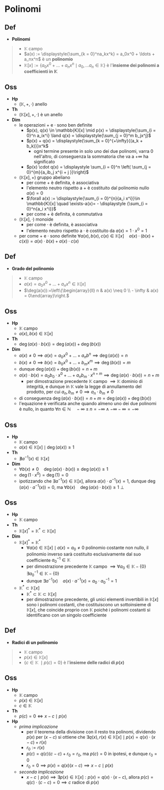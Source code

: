 # Polinomi

## Def

- **Polinomi**
> - $\mathbb{K}$ campo
> - $a(x) := \displaystyle{\sum_{k = 0}^na_kx^k} = a_0x^0 + \ldots + a_nx^n$ è un **polinomio**
> - $\mathbb{K}[x] := \{a_0x^0 + \ldots + a_n x^n \mid a_0, \ldots a_n \in \mathbb{K}\}$ è l'**insieme dei polinomi a coefficienti in $\mathbb{K}$**

## Oss

- **Hp**
    - ($\mathbb{K}, +, \cdot)$ anello
- **Th**
    - $(\mathbb{K}[x], +, \cdot)$ è un anello
- **Dim**
    - le operazioni $+$ e $\cdot$ sono ben definite
        - $p(x), q(x) \in \mathbb{K}[x] \mid p(x) =  \displaystyle{\sum_{i = 0}^n a_ix^i} \land q(x) = \displaystyle{\sum_{j = 0}^m b_jx^j}$
        - $p(x) + q(x) = \displaystyle{\sum_{k = 0}^{+\infty}{(a_k + b_k)}}x^k$
            - ogni termine presente in solo uno dei due polinomi, varra $0$ nell'altro, di conseguenza la sommatoria che va a $+ \infty$ ha significato
        - $p(x) \cdot q(x) = \displaystyle \sum_{i = 0}^n \left( \sum_{j = 0}^{m}{a_ib_j x^{i + j }}\right)$
    - $(\mathbb{K}[x], +)$ gruppo abeliano
        - per come $+$ è definita, è associativa
        - l'elemento neutro rispetto a $+$ è costituito dal polinomio nullo $a(x) = 0$
        - $\forall a(x) := \displaystyle{\sum_{i = 0}^{n}{a_i x^i}}\in \mathbb{K}[x] \quad \exists-a(x)= - \displaystyle {\sum_{i = 0}^n{a_i x^i}}$
        - per come $+$ è definita, è commutativa
    - $(\mathbb{K}[x], \cdot)$ monoide
        - per come $\cdot$ è definita, è associativa
        - l'elemento neutro rispetto a $\cdot$ è costituito da $a(x) = 1\cdot x^0 = 1$
    - per come $+$ e $\cdot$ sono definite $\forall a(x), b(x), c(x) \in \mathbb{K}[x] \quad a(x) \cdot (b(x) + c(x)) = a(x) \cdot b(x) + a(x) \cdot c(x)$

## Def

- **Grado del polinomio**
> - $\mathbb{K}$ campo
> - $a(x) = a_0x^0 + \ldots + a_nx^n \in \mathbb{K}[x]$
> - $\deg(a(x)):=\left\{\begin{array}{ll} n & a(x) \neq 0 \\ - \infty & a(x) = 0\end{array}\right.$

## Oss

- **Hp**
    - $\mathbb{K}$ campo
    - $a(x), b(x) \in \mathbb{K}[x]$
- **Th**
    - $\deg(a(x) \cdot b(x)) = \deg(a(x)) + \deg(b(x))$
- **Dim**
    - $a(x) \neq 0 \implies a(x) = a_0x^0 + \ldots + a_nb^n \implies \deg(a(x)) = n$
    - $b(x) \neq 0 \implies b(x) = b_0x^0 + \ldots + b_mx^m \implies \deg(b(x)) = m$
    - dunque $\deg(a(x)) + \deg(b(x)) = n + m$
    - $a(x) \cdot b(x) = a_0b_0\cdot x^0 + \ldots + a_nb_m\cdot x^{n + m} \implies \deg(a(x) \cdot b(x)) = n + m$
        - per dimostrazione precedente $\mathbb{K}$ campo $\implies \mathbb{K}$ dominio di integrità, e dunque in $\mathbb{K}$ vale la legge di annullamento del prodotto, per cui $a_n, b_m \neq 0 \implies a_n \cdot b_m \neq 0$
    - di conseguenza $\deg(a(x) \cdot b(x)) = n + m = \deg(a(x)) + \deg(b(x))$
    - l'equazione è verificata anche quando almeno uno dei due polinomi è nullo, in quanto $\forall n \in \mathbb{N} \quad -\infty \pm n = -\infty \land -\infty -\infty = -\infty$

## Oss

- **Hp**
    - $\mathbb{K}$ campo
    - $a(x) \in \mathbb{K}[x] \mid \deg(a(x)) \ge 1$
- **Th**
    - $\nexists a^{-1}(x) \in \mathbb{K}[x]$
- **Dim**
    - $\forall b(x) \neq 0 \quad \deg(a(x) \cdot b(x)) \ge \deg(a(x)) \ge 1$
    - $\deg(1 \cdot x^0) = \deg(1) = 0$
    - ipotizzando che $\exists a^{-1}(x) \in \mathbb{K}[x]$, allora $a(x) \cdot a^{-1}(x) = 1$, dunque $\deg(a(x) \cdot a^{-1}(x)) = 0$, ma $\forall b(x) \quad \deg(a(x) \cdot b(x)) \ge 1 \ \bot$

## Oss

- **Hp**
    - $\mathbb{K}$ campo
- **Th**
    - $\mathbb{K}[x]^* = \mathbb{K}^* \subset \mathbb{K}[x]$
- **Dim**
    - $\mathbb{K}[x]^* = \mathbb{K}^*$
        - $\forall a(x) \in\mathbb{K}[x] \mid a(x) = a_0 \neq 0$ polinomio costante non nullo, il polinomio inverso sarà costituito esclusivamente dal suo coefficiente $a_0^{-1} \in \mathbb{K}$
        - per dimostrazione precedente $\mathbb{K}$ campo $\implies \forall a_0 \in \mathbb{K} - \{0\} \quad \exists a_0^{-1} \in \mathbb{K} - \{0\}$
        - dunque $\exists a^{-1}(x) \quad a(x) \cdot a^{-1}(x) = a_0 \cdot a_0^{-1} = 1$
    - $\mathbb{K}^* \subset \mathbb{K}[x]$
        - $\mathbb{K}^* \subset \mathbb{K} \subset \mathbb{K}[x]$
        - per dimostrazione precedente, gli unici elementi invertibili in $\mathbb{K}[x]$ sono i polinomi costanti, che costituiscono un sottoinsieme di $\mathbb{K}[x]$, che coincide proprio con $\mathbb{K}$ poiché i polinomi costanti si identificano con un singolo coefficiente

## Def

- **Radici di un polinomio**
> - $\mathbb{K}$ campo
> - $p(x) \in \mathbb{K}[x]$
> - $\{c \in \mathbb{K}\ \mid p(c) = 0\}$ è l'**insieme delle radici di $p(x)$**

## Oss

- **Hp**
    - $\mathbb{K}$ campo
    - $p(x) \in \mathbb{K}[x]$
    - $c \in \mathbb{K}$
- **Th**
    - $p(c) = 0 \iff x - c \mid p(x)$
- **Hp**
    - _prima implicazione_
        - per il teorema della divisione con il resto tra polinomi, dividendo $p(x)$ per $(x - c)$ si ottiene che $\exists q(x), r(x) \in \mathbb{K}[x] \mid p(x) = q(x) \cdot (x - c) + r(x)$
        - $r_0 := r(x)$
        - $p(c) = q(c) (c - c) + r_0 = r_0$, ma $p(c) = 0$ in ipotesi, e dunque $r_0 = 0$
        - $r_0 = 0 \implies p(x) = q(x)(x - c) \implies x- c \mid p(x)$
    - _seconda implicazione_
        - $x - c \mid p(x) \implies \exists p(x) \in \mathbb{K}[x] : p(x) = q(x)\cdot (x - c)$, allora $p(c) = q(c) \cdot (c - c) = 0 \implies c$ radice di $p(x)$
